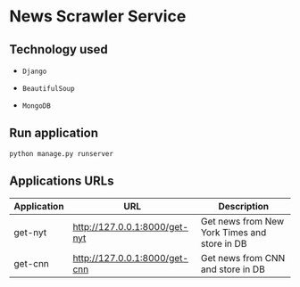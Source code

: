 # News Scrawler Service

## Technology used

- `Django`

- `BeautifulSoup`
- `MongoDB`

## Run application

```
python manage.py runserver
```

## Applications URLs

| Application | URL                           | Description                                  |
| ----------- | ----------------------------- | -------------------------------------------- |
| get-nyt     | http://127.0.0.1:8000/get-nyt | Get news from New York Times and store in DB |
| get-cnn     | http://127.0.0.1:8000/get-cnn | Get news from CNN and store in DB            |

